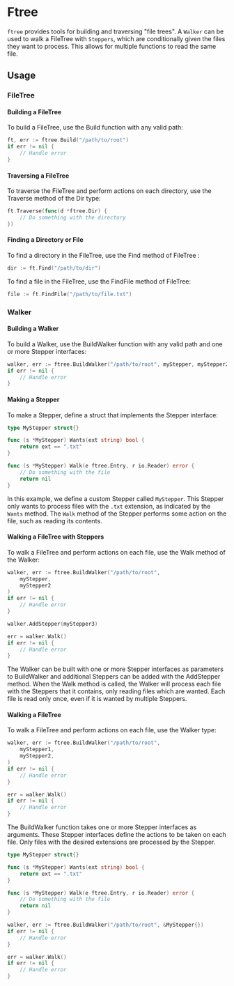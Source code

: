 # Ftree
`ftree` provides tools for building and traversing "file trees". A `Walker` can be used to walk a FileTree with `Steppers`, which are conditionally given the files they want to process. This allows for multiple functions to read the same file.

## Usage
### FileTree
#### Building a FileTree
To build a FileTree, use the Build function with any valid path:

```go
ft, err := ftree.Build("/path/to/root")
if err != nil {
    // Handle error
}
```
####  Traversing a FileTree
To traverse the FileTree and perform actions on each directory, use the Traverse method of the Dir type:

```go
ft.Traverse(func(d *ftree.Dir) {
    // Do something with the directory
})
```
#### Finding a Directory or File
To find a directory in the FileTree, use the Find method of FileTree :

```go
dir := ft.Find("/path/to/dir")
```
To find a file in the FileTree, use the FindFile method of FileTree:

```go
file := ft.FindFile("/path/to/file.txt")
```



### Walker
#### Building a Walker
To build a Walker, use the BuildWalker function with any valid path and one or more Stepper interfaces:

```go
walker, err := ftree.BuildWalker("/path/to/root", myStepper, myStepper2)
if err != nil {
	// Handle error
}
```


#### Making a Stepper
To make a Stepper, define a struct that implements the Stepper interface:

```go
type MyStepper struct{}

func (s *MyStepper) Wants(ext string) bool {
    return ext == ".txt"
}

func (s *MyStepper) Walk(e ftree.Entry, r io.Reader) error {
    // Do something with the file
    return nil
}
```

In this example, we define a custom Stepper called `MyStepper`. This Stepper only wants to process files with the `.txt` extension, as indicated by the `Wants` method. The `Walk` method of the Stepper performs some action on the file, such as reading its contents.

#### Walking a FileTree with Steppers
To walk a FileTree and perform actions on each file, use the Walk method of the Walker:

```go
walker, err := ftree.BuildWalker("/path/to/root",
	myStepper,
	myStepper2
)
if err != nil {
    // Handle error
}

walker.AddStepper(myStepper3)

err = walker.Walk()
if err != nil {
    // Handle error
}
```

The Walker can be built with one or more Stepper interfaces as parameters to BuildWalker and additional Steppers can be added with the AddStepper method. When the Walk method is called, the Walker will process each file with the Steppers that it contains, only reading files which are wanted. Each file is read only once, even if it is wanted by multiple Steppers.


#### Walking a FileTree
To walk a FileTree and perform actions on each file, use the Walker type:
```go
walker, err := ftree.BuildWalker("/path/to/root",
	myStepper1,
	myStepper2,
)
if err != nil {
    // Handle error
}

err = walker.Walk()
if err != nil {
    // Handle error
}
```

The BuildWalker function takes one or more Stepper interfaces as arguments. These Stepper interfaces define the actions to be taken on each file. Only files with the desired extensions are processed by the Stepper.

```go
type MyStepper struct{}

func (s *MyStepper) Wants(ext string) bool {
    return ext == ".txt"
}

func (s *MyStepper) Walk(e ftree.Entry, r io.Reader) error {
    // Do something with the file
    return nil
}

walker, err := ftree.BuildWalker("/path/to/root", &MyStepper{})
if err != nil {
    // Handle error
}

err = walker.Walk()
if err != nil {
    // Handle error
}
```
